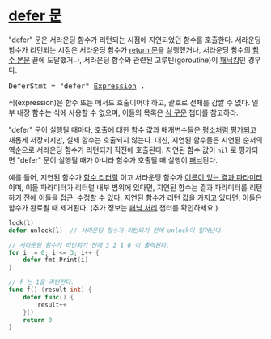 # [defer 문](#defer-statements)

"defer" 문은 서라운딩 함수가 리턴되는 시점에 지연되었던 함수를 호출한다. 서라운딩 함수가 리턴되는 시점은 서라운딩 함수가 [return 문](/Statements/return_statements.html)을 실행했거나, 서라운딩 함수의 [함수 본문](/Declarations%20and%20scope/function_declarations.html) 끝에 도달했거나, 서라운딩 함수와 관련된 고루틴(goroutine)이 [패닉킹](/Built-in%20functions/handling_panics.html)인 경우다.

<pre>
<a id="DeferStmt">DeferStmt</a> = "defer" <a href="/Expressions/operators.html#Expression">Expression</a> .
</pre>

식(expression)은 함수 또는 메서드 호출이어야 하고, 괄호로 전체를 감쌀 수 없다. 일부 내장 함수는 식에 사용할 수 없으며, 이들의 목록은 [식 구문](/Statements/expression_statements.html) 챕터를 참고하라.

"defer" 문이 실행될 때마다, 호출에 대한 함수 값과 매개변수들은 [평소처럼 평가되고](/Expressions/calls.html) 새롭게 저장되지만, 실제 함수는 호출되지 않는다. 대신, 지연된 함수들은 지연된 순서의 역순으로 서라운딩 함수가 리턴되기 직전에 호출된다. 지연된 함수 값이 `nil` 로 평가되면 "defer" 문이 실행될 때가 아니라 함수가 호출될 때 실행이 [패닉](/Built-in%20functions/handling_panics.html)된다.

예를 들어, 지연된 함수가 [함수 리터럴](/Expressions/function_literals.html) 이고 서라운딩 함수가 [이름이 있는 결과 파라미터](/Types/function_types.html)이며, 이들 파라미터가 리터럴 내부 범위에 있다면, 지연된 함수는 결과 파라미터를 리턴하기 전에 이들을 접근, 수정할 수 있다. 지연된 함수가 리턴 값을 가지고 있다면, 이들은 함수가 완료될 때 제거된다. (추가 정보는 [패닉 처리](/Built-in%20functions/handling_panics.html) 챕터를 확인하세요.)

```go
lock(l)
defer unlock(l)  // 서라운딩 함수가 리턴되기 전에 unlock이 일어난다.

// 서라운딩 함수가 리턴되기 전에 3 2 1 0 이 출력된다.
for i := 0; i <= 3; i++ {
    defer fmt.Print(i)
}

// f 는 1을 리턴한다.
func f() (result int) {
    defer func() {
        result++
    }()
    return 0
}
```
